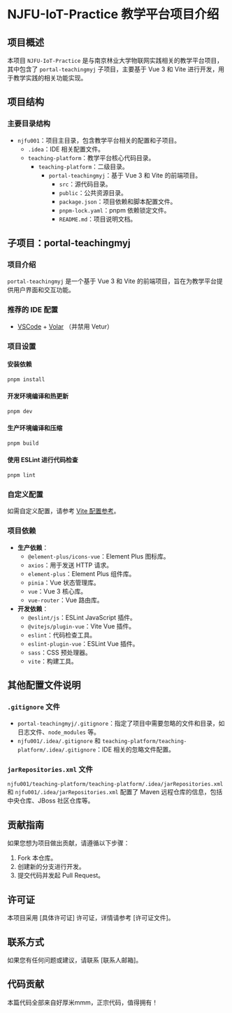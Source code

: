 # NJFU-IoT-Practice 教学平台项目介绍

## 项目概述
本项目 `NJFU-IoT-Practice` 是与南京林业大学物联网实践相关的教学平台项目，其中包含了 `portal-teachingmyj` 子项目，主要基于 Vue 3 和 Vite 进行开发，用于教学实践的相关功能实现。

## 项目结构
### 主要目录结构
- `njfu001`：项目主目录，包含教学平台相关的配置和子项目。
  - `.idea`：IDE 相关配置文件。
  - `teaching-platform`：教学平台核心代码目录。
    - `teaching-platform`：二级目录。
      - `portal-teachingmyj`：基于 Vue 3 和 Vite 的前端项目。
        - `src`：源代码目录。
        - `public`：公共资源目录。
        - `package.json`：项目依赖和脚本配置文件。
        - `pnpm-lock.yaml`：pnpm 依赖锁定文件。
        - `README.md`：项目说明文档。

## 子项目：portal-teachingmyj

### 项目介绍
`portal-teachingmyj` 是一个基于 Vue 3 和 Vite 的前端项目，旨在为教学平台提供用户界面和交互功能。

### 推荐的 IDE 配置
- [VSCode](https://code.visualstudio.com/) + [Volar](https://marketplace.visualstudio.com/items?itemName=Vue.volar) （并禁用 Vetur）

### 项目设置

#### 安装依赖
```sh
pnpm install
```

#### 开发环境编译和热更新
```sh
pnpm dev
```

#### 生产环境编译和压缩
```sh
pnpm build
```

#### 使用 ESLint 进行代码检查
```sh
pnpm lint
```

### 自定义配置
如需自定义配置，请参考 [Vite 配置参考](https://vite.dev/config/)。

### 项目依赖
- **生产依赖**：
  - `@element-plus/icons-vue`：Element Plus 图标库。
  - `axios`：用于发送 HTTP 请求。
  - `element-plus`：Element Plus 组件库。
  - `pinia`：Vue 状态管理库。
  - `vue`：Vue 3 核心库。
  - `vue-router`：Vue 路由库。
- **开发依赖**：
  - `@eslint/js`：ESLint JavaScript 插件。
  - `@vitejs/plugin-vue`：Vite Vue 插件。
  - `eslint`：代码检查工具。
  - `eslint-plugin-vue`：ESLint Vue 插件。
  - `sass`：CSS 预处理器。
  - `vite`：构建工具。

## 其他配置文件说明
### `.gitignore` 文件
- `portal-teachingmyj/.gitignore`：指定了项目中需要忽略的文件和目录，如日志文件、`node_modules` 等。
- `njfu001/.idea/.gitignore` 和 `teaching-platform/teaching-platform/.idea/.gitignore`：IDE 相关的忽略文件配置。

### `jarRepositories.xml` 文件
`njfu001/teaching-platform/teaching-platform/.idea/jarRepositories.xml` 和 `njfu001/.idea/jarRepositories.xml` 配置了 Maven 远程仓库的信息，包括中央仓库、JBoss 社区仓库等。

## 贡献指南
如果您想为项目做出贡献，请遵循以下步骤：
1. Fork 本仓库。
2. 创建新的分支进行开发。
3. 提交代码并发起 Pull Request。

## 许可证
本项目采用 [具体许可证] 许可证，详情请参考 [许可证文件]。

## 联系方式
如果您有任何问题或建议，请联系 [联系人邮箱]。

## 代码贡献
本篇代码全部来自好厚米mmm，正宗代码，值得拥有！
